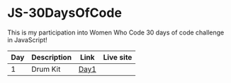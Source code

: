 # JS-30DaysOfCode
This is my participation into Women Who Code 30 days of code challenge in JavaScript!

| Day | Description | Link | Live site |
| --- | ----------- | ---- | --------- |
| 1   |Drum Kit | <a href="https://github.com/asmaaHamdym/JS-30DaysOfCode/tree/main/Day01-JavaScript%20Drum%20Kit">Day1</a>
